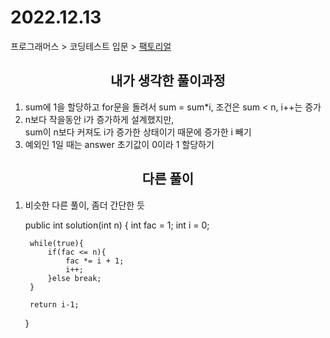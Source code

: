 # 2022.12.13
프로그래머스 > 코딩테스트 입문 > [팩토리얼](https://school.programmers.co.kr/learn/courses/30/lessons/120848#qna)

## <div align=center> 내가 생각한 풀이과정 </div>
1. sum에 1을 할당하고 for문을 돌려서 sum = sum*i, 조건은 sum < n, i++는 증가
2. n보다 작을동안 i가 증가하게 설계했지만,<br> 
   sum이 n보다 커져도 i가 증가한 상태이기 때문에 증가한 i 빼기 
3. 예외인 1일 때는 answer 초기값이 0이라 1 할당하기

## <div align=center> 다른 풀이 </div>
1. 비슷한 다른 풀이, 좀더 간단한 듯


    public int solution(int n) {
        int fac = 1;
        int i = 0;

        while(true){
            if(fac <= n){
                fac *= i + 1;
                i++;
            }else break;
        }

        return i-1;
    }





    